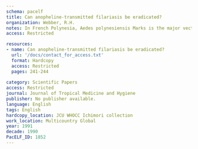 ```yaml
---
schema: pacelf
title: Can anopheline-transmitted filariasis be eradicated?
organization: Webber, R.H.
notes: In French Polynesia, Aedes polynesiensis Marks is the major vector of human filariasis caused by subperiodic Wuchereria bancrofti (Cobbold). Factors affecting transmission of infective larvae from vector to humans were assessed. The 66-100% loss of infective larvae during a blood meal was independent of the initial vector parasite burden. Infective larvae were able to migrate to the mouthparts during a blood meal. Blood feeding by mosquitoes to repletion was one important aspect in the escape of larvae. Infective larvae were not transmitted (lost) without a blood meal and may move in the vector's body. Ae. polynesiensis may retain infectivity potential during several days and may infect several hosts during one blood meal session or on several gonotrophic cycles. In terms of parasite transmission, these findings were interpreted as efficient adaptations of the filaria to the Ae. polynesiensis biting habits.
access: Restricted

resources:
- name: Can anopheline-transmitted filariasis be eradicated?
  url: '/docs/contact_for_access.txt'
  format: Hardcopy
  access: Restricted
  pages: 241-244
 
category: Scientific Papers
access: Restricted
journal: Journal of Tropical Medicine and Hygiene
publisher: No publisher available. 
language: English 
tags: English 
hardcopy_location: JCU WHOCC Ichimori collection
work_location: Multicountry Global
year: 1991
decade: 1990
PacELF_ID: 1852
---
```

